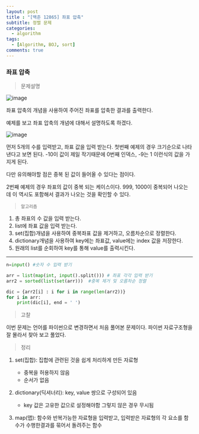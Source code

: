 ```yaml
---
layout: post
title : "[백준 12865] 좌표 압축"
subtitle: 정렬 문제
categories:
  - algorithm
tags:
  - [Algorithm, BOJ, sort]
comments: true
---
```


### 좌표 압축

> 문제설명    

![image](https://user-images.githubusercontent.com/55472510/126123363-bcc07d7a-6c02-418b-a95c-09eb949c221a.png)

좌표 압축의 개념을 사용하여 주어진 좌표를 압축한 결과를 출력한다. 

예제를 보고 좌표 압축의 개념에 대해서 설명하도록 하겠다.   

![image](https://user-images.githubusercontent.com/55472510/126123687-790a6f12-9abc-4249-8d08-141e6da4c955.png)


먼저 5개의 수를 입력받고, 좌표 값을 입력 받는다. 첫번째 예제의 경우 크기순으로 나타낸다고 보면 된다. -10이 값이 제일 작기때문에 0번째 인덱스, -9는 1 이런식의 값을 가지게 된다.

다만 유의해야할 점은 중복 된 값이 들어올 수 있다는 점이다.

2번째 예제의 경우 좌표의 값이 중복 되는 케이스이다. 
999, 1000이 중복되어 나오는데 이 역시도 포함해서 결과가 나오는 것을 확인할 수 있다.


> `알고리즘`
1. 총 좌표의 수 값을 입력 받는다.
2. list에 좌표 값을 입력 받는다.
3. set(집합)개념을 사용하여 중복좌표 값을 제거하고, 오름차순으로 정렬한다.
4. dictionary개념을 사용하여 key에는 좌표값, value에는 index 값을 저장한다. 
5. 원래의 list를 순회하여 key를 통해 value를 출력시킨다.

***
   
   
```python
n=input() #숫자 수 입력 받기

arr = list(map(int, input().split())) # 좌표 각각 입력 받기
arr2 = sorted(list(set(arr)))  #중복 제거 및 오름차순 정렬

dic = {arr2[i] : i for i in range(len(arr2))}
for i in arr:
    print(dic[i], end = ' ')
```   
> 고찰   

이번 문제는 언어를 파이썬으로 변경하면서 처음 풀어본 문제이다.
파이썬 자료구조형을 잘 몰라서 찾아 보고 풀었다. 

  
> 정리
1. set(집합): 집합에 관련된 것을 쉽게 처리하게 만든 자료형 
    - 중복을 허용하지 않음
    - 순서가 없음

2. dictionary(딕셔너리): key, value 쌍으로 구성되어 있음
    - key 값은 고유한 값으로 설정해야함 그렇지 않은 경우 무시됨   

  
  
3. map(맵): 함수와 반복가능한 자료형을 입력받고, 입력받은 자료형의 각 요소를 함수가 수행한결과를 묶어서 돌려주는 함수 


